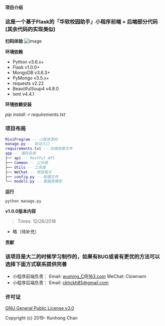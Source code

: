 **项目介绍**
### 这是一个基于Flask的「华软校园助手」小程序前端 + 后端部分代码(其余代码的实现类似)

**扫码体验**
![image](https://github.com/ckhckhm/SCSE_Asistant_Server/blob/master/images/gh_01c5bbcc78d2_344.jpg)


**环境依赖**
- Python          v3.6.x+
- Flask           v1.0.0+
- MongoDB         v3.6.3+
- PyMongo         v3.5.x+
- requests        v2.22
- BeautifulSoup4  v4.8.0
- lxml            v4.4.1

**环境依赖安装**

*pip install -r requirements.txt*

### 项目布局

``` lua
MiniProgram -- 小程序源码
manage.py -- 启动入口
requirements.txt -- 后端依赖文件
app -- 源码目录
├── api -- RestFul API
├── Common -- 公共类
├── Utils -- 工具类
├── WeChat -- 微信相关
├── config.py -- 配置文件
└── models.py -- 数据库模型

```

**运行**

```python manage.py```

**v1.0.0版本内容**
> Times: 12/26/2018
- 略（待补充）

**贡献**
### 该项目是大二的时候学习制作的，如果有BUG或者有更优的方法可以选择下面方式联系提供完善
- 小程序前端负责： Email: wuming_C@163.com  WeChat: Clownwm
- 小程序后端负责： Email: ckhckh85@gmail.com

### 许可证
[GNU General Public License v3.0](https://github.com/ckhckhm/SCSE_Asistant_Server/blob/master/LICENSE)

Copyright (c) 2019- Kunhong Chan

